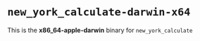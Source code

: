# `new_york_calculate-darwin-x64`

This is the **x86_64-apple-darwin** binary for `new_york_calculate`
